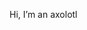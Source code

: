 Hi, I’m an axolotl

<!---
SijieMei/SijieMei is a ✨ special ✨ repository because its `README.md` (this file) appears on your GitHub profile.
You can click the Preview link to take a look at your changes.
--->
